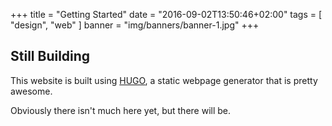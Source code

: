 +++
title = "Getting Started"
date = "2016-09-02T13:50:46+02:00"
tags = [ "design", "web" ]
banner = "img/banners/banner-1.jpg"
+++

## Still Building

This website is built using [HUGO](https://gohugo.io/), a static webpage generator that is pretty awesome.  

Obviously there isn't much here yet, but there will be.

